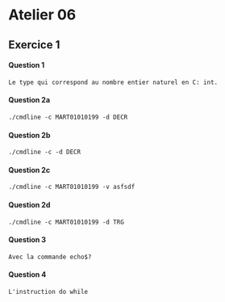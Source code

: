 # Atelier 06
## Exercice 1
#### Question 1
```
Le type qui correspond au nombre entier naturel en C: int.

```
#### Question 2a
```
./cmdline -c MART01010199 -d DECR 
```
#### Question 2b
```
./cmdline -c -d DECR 
```
#### Question 2c
```
./cmdline -c MART01010199 -v asfsdf 
```
#### Question 2d
```
./cmdline -c MART01010199 -d TRG
```
#### Question 3
```
Avec la commande echo$?
```
#### Question 4
```
L'instruction do while
```
